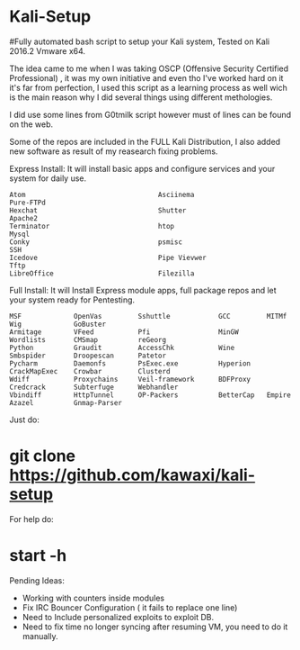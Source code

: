 # Kali-Setup

#Fully automated bash script to setup your Kali system, Tested on Kali 2016.2 Vmware x64.

The idea came to me when I was taking OSCP (Offensive Security Certified Professional) , it was my own initiative and even tho I've worked hard on it it's far from perfection, I used this script as a  learning process as well wich is the main reason why I did several things using different methologies.

I did use some lines from G0tmilk script however must of lines can be found on the web.

Some of the repos are included in the FULL Kali Distribution, I also added new software as result of my reasearch fixing problems.


Express Install: It will install basic apps and configure services and your system for daily use.

	Atom   		          				 Asciinema       							Pure-FTPd
	Hexchat         					 Shutter         							Apache2
	Terminator        					 htop           							Mysql
	Conky             			 		 psmisc         							SSH
	Icedove           					 Pipe Vievwer   			 				Tftp
	LibreOffice       			 		 Filezilla


Full Install: It will Install Express module apps, full package repos and let your system ready for Pentesting.

	MSF				OpenVas			Sshuttle			GCC			MITMf			Wig				GoBuster
	Armitage		VFeed			Pfi					MinGW		Wordlists		CMSmap			reGeorg	
	Python			Graudit			AccessChk			Wine		Smbspider		Droopescan		Patetor
	Pycharm			Daemonfs		PsExec.exe			Hyperion	CrackMapExec	Crowbar			Clusterd
	Wdiff			Proxychains		Veil-framework		BDFProxy	Credcrack		Subterfuge		Webhandler
	Vbindiff		HttpTunnel		OP-Packers			BetterCap	Empire			Azazel			Gnmap-Parser
	


Just do: 

# git clone https://github.com/kawaxi/kali-setup

For help do:

# start -h



Pending Ideas: 
* Working with counters inside modules
* Fix IRC Bouncer Configuration ( it fails to replace one line)
* Need to Include personalized exploits to exploit DB.
* Need to fix time no longer syncing  after resuming VM, you need to do it manually.



